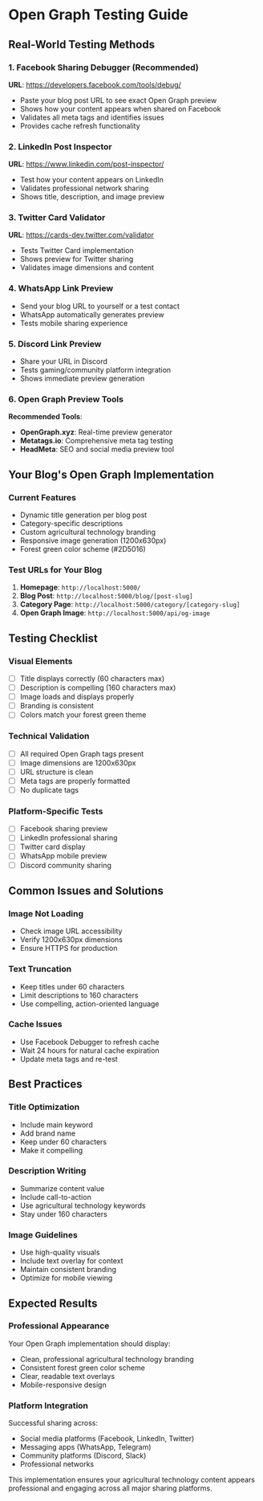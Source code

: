 # Open Graph Testing Guide

## Real-World Testing Methods

### 1. Facebook Sharing Debugger (Recommended)
**URL**: https://developers.facebook.com/tools/debug/
- Paste your blog post URL to see exact Open Graph preview
- Shows how your content appears when shared on Facebook
- Validates all meta tags and identifies issues
- Provides cache refresh functionality

### 2. LinkedIn Post Inspector
**URL**: https://www.linkedin.com/post-inspector/
- Test how your content appears on LinkedIn
- Validates professional network sharing
- Shows title, description, and image preview

### 3. Twitter Card Validator
**URL**: https://cards-dev.twitter.com/validator
- Tests Twitter Card implementation
- Shows preview for Twitter sharing
- Validates image dimensions and content

### 4. WhatsApp Link Preview
- Send your blog URL to yourself or a test contact
- WhatsApp automatically generates preview
- Tests mobile sharing experience

### 5. Discord Link Preview
- Share your URL in Discord
- Tests gaming/community platform integration
- Shows immediate preview generation

### 6. Open Graph Preview Tools
**Recommended Tools**:
- **OpenGraph.xyz**: Real-time preview generator
- **Metatags.io**: Comprehensive meta tag testing
- **HeadMeta**: SEO and social media preview tool

## Your Blog's Open Graph Implementation

### Current Features
- Dynamic title generation per blog post
- Category-specific descriptions
- Custom agricultural technology branding
- Responsive image generation (1200x630px)
- Forest green color scheme (#2D5016)

### Test URLs for Your Blog
1. **Homepage**: `http://localhost:5000/`
2. **Blog Post**: `http://localhost:5000/blog/[post-slug]`
3. **Category Page**: `http://localhost:5000/category/[category-slug]`
4. **Open Graph Image**: `http://localhost:5000/api/og-image`

## Testing Checklist

### Visual Elements
- [ ] Title displays correctly (60 characters max)
- [ ] Description is compelling (160 characters max)
- [ ] Image loads and displays properly
- [ ] Branding is consistent
- [ ] Colors match your forest green theme

### Technical Validation
- [ ] All required Open Graph tags present
- [ ] Image dimensions are 1200x630px
- [ ] URL structure is clean
- [ ] Meta tags are properly formatted
- [ ] No duplicate tags

### Platform-Specific Tests
- [ ] Facebook sharing preview
- [ ] LinkedIn professional sharing
- [ ] Twitter card display
- [ ] WhatsApp mobile preview
- [ ] Discord community sharing

## Common Issues and Solutions

### Image Not Loading
- Check image URL accessibility
- Verify 1200x630px dimensions
- Ensure HTTPS for production

### Text Truncation
- Keep titles under 60 characters
- Limit descriptions to 160 characters
- Use compelling, action-oriented language

### Cache Issues
- Use Facebook Debugger to refresh cache
- Wait 24 hours for natural cache expiration
- Update meta tags and re-test

## Best Practices

### Title Optimization
- Include main keyword
- Add brand name
- Keep under 60 characters
- Make it compelling

### Description Writing
- Summarize content value
- Include call-to-action
- Use agricultural technology keywords
- Stay under 160 characters

### Image Guidelines
- Use high-quality visuals
- Include text overlay for context
- Maintain consistent branding
- Optimize for mobile viewing

## Expected Results

### Professional Appearance
Your Open Graph implementation should display:
- Clean, professional agricultural technology branding
- Consistent forest green color scheme
- Clear, readable text overlays
- Mobile-responsive design

### Platform Integration
Successful sharing across:
- Social media platforms (Facebook, LinkedIn, Twitter)
- Messaging apps (WhatsApp, Telegram)
- Community platforms (Discord, Slack)
- Professional networks

This implementation ensures your agricultural technology content appears professional and engaging across all major sharing platforms.